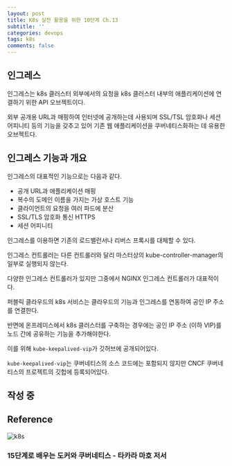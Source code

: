 ```yaml
---
layout: post
title: K8s 실전 활용을 위한 10단계 Ch.13
subtitle: ''
categories: devops
tags: k8s
comments: false
---
```


## 인그레스

인그레스는 k8s 클러스터 외부에서의 요청을 k8s 클러스터 내부의 애플리케이션에 연결하기 위한 API 오브젝트이다.

외부 공개용 URL과 매핑하여 인터넷에 공개하는데 사용되며 SSL/TSL 암호화나 세션 어피니티 등의 기능을 갖추고 있어 기존 웹 애플리케이션을 쿠버네티스화하는 데 유용한 오브젝트다.

## 인그레스 기능과 개요

인그레스의 대표적인 기능으로는 다음과 같다.

- 공개 URL과 애플리케이션 매핑
- 복수의 도메인 이름을 가지는 가상 호스트 기능
- 클라이언트의 요청을 여러 파드에 분산
- SSL/TLS 암호화 통신 HTTPS
- 세션 어피니티

인그레스를 이용하면 기존의 로드밸런서나 리버스 프록시를 대체할 수 있다.

인그레스 컨트롤러는 다른 컨트롤러와 달리 마스터상의 kube-controller-manager의 일부로 실행되지 않는다.

다양한 인그레스 컨트롤러가 있지만 그중에서 NGINX 인그레스 컨트롤러가 대표적이다.

퍼블릭 클라우드의 k8s 서비스는 클라우드의 기능과 인그레스를 연동하여 공인 IP 주소를 연결한다.

반면에 온프레미스에서 k8s 클러스터를 구축하는 경우에는 공인 IP 주소 (이하 VIP)를 노드 간에 공유하는 기능을 추가해야한다.

이를 위해 `kube-keepalived-vip`가 깃허브에 공개되어있다.

`kube-keepalived-vip`는 쿠버네티스의 소스 코드에는 포함되지 않지만 CNCF 쿠버네티스의 프로젝트의 깃헙에 등록되어있다.

## 작성 중

## Reference

![k8s](https://user-images.githubusercontent.com/43809168/101032998-6684c380-35bd-11eb-8ba7-a784fd46b37a.png)

### 15단계로 배우는 도커와 쿠버네티스 - 타카라 마호 저서

